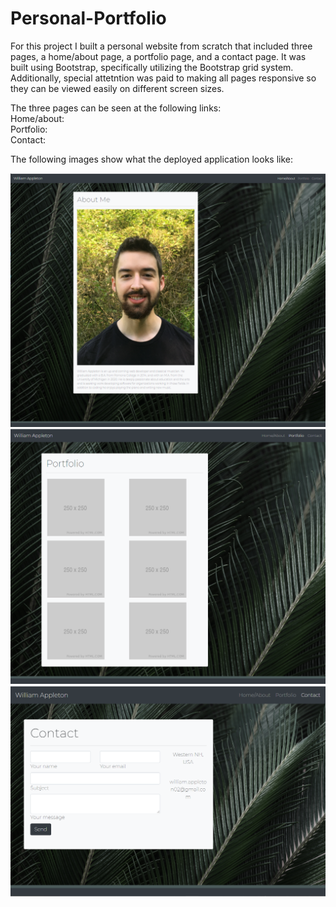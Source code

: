 # Personal-Portfolio

For this project I built a personal website from scratch that included three pages, a home/about page, a portfolio page, and a contact page. It was built using Bootstrap, specifically utilizing the Bootstrap grid system. Additionally, special attetntion was paid to making all pages responsive so they can be viewed easily on different screen sizes. 

The three pages can be seen at the following links:  
Home/about:   
Portfolio:   
Contact:

The following images show what the deployed application looks like:

![home](https://raw.githubusercontent.com/william-appleton/Personal-Portfolio/master/images/home.PNG)
![portfolio](https://raw.githubusercontent.com/william-appleton/Personal-Portfolio/master/images/portfolio.PNG)
![contact](https://raw.githubusercontent.com/william-appleton/Personal-Portfolio/master/images/contact.PNG)
